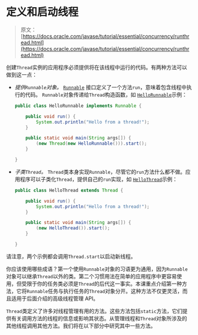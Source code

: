 # 定义和启动线程

> 原文： [https://docs.oracle.com/javase/tutorial/essential/concurrency/runthread.html](https://docs.oracle.com/javase/tutorial/essential/concurrency/runthread.html)

创建`Thread`实例的应用程序必须提供将在该线程中运行的代码。有两种方法可以做到这一点：

*   _提供`Runnable`对象。_ [`Runnable`](https://docs.oracle.com/javase/8/docs/api/java/lang/Runnable.html) 接口定义了一个方法`run`，意味着包含线程中执行的代码。 `Runnable`对象传递给`Thread`构造函数，如 [``HelloRunnable``](examples/HelloRunnable.java)示例：

    ```java
    public class HelloRunnable implements Runnable {

        public void run() {
            System.out.println("Hello from a thread!");
        }

        public static void main(String args[]) {
            (new Thread(new HelloRunnable())).start();
        }

    }
    ```

*   _子类`Thread`。_ `Thread`类本身实现`Runnable`，尽管它的`run`方法什么都不做。应用程序可以子类化`Thread`，提供自己的`run`实现，如 [``HelloThread``](examples/HelloThread.java)示例：

    ```java
    public class HelloThread extends Thread {

        public void run() {
            System.out.println("Hello from a thread!");
        }

        public static void main(String args[]) {
            (new HelloThread()).start();
        }

    }
    ```

请注意，两个示例都会调用`Thread.start`以启动新线程。

你应该使用哪些成语？第一个使用`Runnable`对象的习语更为通用，因为`Runnable`对象可以继承`Thread`以外的类。第二个习惯用法在简单的应用程序中更容易使用，但受限于你的任务类必须是`Thread`的后代这一事实。本课重点介绍第一种方法，它将`Runnable`任务与执行任务的`Thread`对象分开。这种方法不仅更灵活，而且适用于后面介绍的高级线程管理 API。

`Thread`类定义了许多对线程管理有用的方法。这些方法包括`static`方法，它们提供有关调用方法的线程的信息或影响其状态。从管理线程和`Thread`对象所涉及的其他线程调用其他方法。我们将在以下部分中研究其中一些方法。